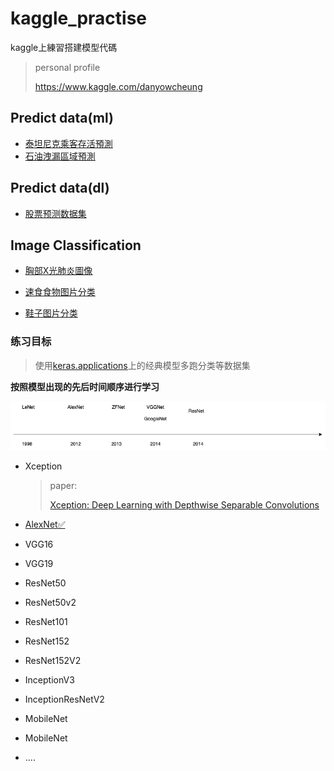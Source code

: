 # kaggle_practise
 kaggle上練習搭建模型代碼


> personal profile
>
> https://www.kaggle.com/danyowcheung




## Predict data(ml)

- [泰坦尼克乘客存活預測](https://github.com/danyow-cheung/kaggle_practise/tree/main/titanic)
- [石油洩漏區域預測](https://github.com/danyow-cheung/kaggle_practise/tree/main/oil_split)



## Predict data(dl)

- [股票预测数据集](https://github.com/danyow-cheung/kaggle_practise/tree/main/stock)

  



## Image Classification 

- [胸部X光肺炎圖像](https://github.com/danyow-cheung/kaggle_practise/tree/main/xray)

- [速食食物图片分类](https://github.com/danyow-cheung/kaggle_practise/tree/main/fast%20food)

- [鞋子图片分类](https://github.com/danyow-cheung/kaggle_practise/tree/main/shoe)

  

### 练习目标

> 使用[keras.applications](https://keras.io/api/applications/)上的经典模型多跑分类等数据集

**按照模型出现的先后时间顺序进行学习**

<img src='paper/src/cnn_history.png'>



- Xception

  > paper:
  >
  > [Xception: Deep Learning with Depthwise Separable Convolutions](https://arxiv.org/abs/1610.02357)

- [AlexNet✅](https://github.com/danyow-cheung/kaggle_practise/blob/main/paper/AlexNet/AlexNet.md)

- VGG16

- VGG19

- ResNet50

- ResNet50v2 

- ResNet101 

- ResNet152 

- ResNet152V2

- InceptionV3

- InceptionResNetV2

- MobileNet

- MobileNet

- ....



